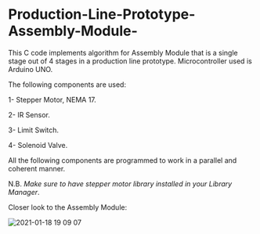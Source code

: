 # Production-Line-Prototype-Assembly-Module-
This C code implements algorithm for Assembly Module that is a single stage out of 4 stages in a production line prototype. Microcontroller used is Arduino UNO.

The following components are used:

1- Stepper Motor, NEMA 17.

2- IR Sensor.

3- Limit Switch.

4- Solenoid Valve.

All the following components are programmed to work in a parallel and coherent manner.

N.B.
*Make sure to have stepper motor library installed in your Library Manager*.

Closer look to the Assembly Module:


![2021-01-18 19 09 07](https://user-images.githubusercontent.com/89541126/137587362-8ff6a38d-4074-475a-8bab-acb239511354.jpeg)
